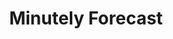 ---
title: Minutely Forecast
tag: [guide, api, minutely, overview]
layout: guide-overview
description: Minute-level forecast API provides precipitation data for the next 2 hours in China. It can predict the rainfall every minute and every 1km grid.
url: /en/docs/api/minutely/
ref: 0-api-minutely
---